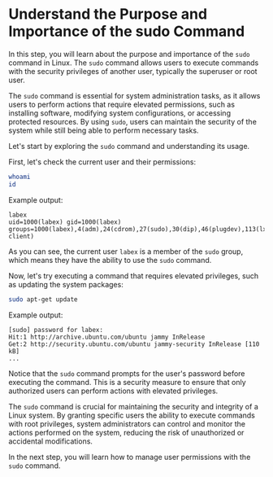 # Understand the Purpose and Importance of the sudo Command

In this step, you will learn about the purpose and importance of the `sudo` command in Linux. The `sudo` command allows users to execute commands with the security privileges of another user, typically the superuser or root user.

The `sudo` command is essential for system administration tasks, as it allows users to perform actions that require elevated permissions, such as installing software, modifying system configurations, or accessing protected resources. By using `sudo`, users can maintain the security of the system while still being able to perform necessary tasks.

Let's start by exploring the `sudo` command and understanding its usage.

First, let's check the current user and their permissions:

```bash
whoami
id
```

Example output:

```
labex
uid=1000(labex) gid=1000(labex) groups=1000(labex),4(adm),24(cdrom),27(sudo),30(dip),46(plugdev),113(lxd),128(lxcfs),129(lxd-client)
```

As you can see, the current user `labex` is a member of the `sudo` group, which means they have the ability to use the `sudo` command.

Now, let's try executing a command that requires elevated privileges, such as updating the system packages:

```bash
sudo apt-get update
```

Example output:

```
[sudo] password for labex:
Hit:1 http://archive.ubuntu.com/ubuntu jammy InRelease
Get:2 http://security.ubuntu.com/ubuntu jammy-security InRelease [110 kB]
...
```

Notice that the `sudo` command prompts for the user's password before executing the command. This is a security measure to ensure that only authorized users can perform actions with elevated privileges.

The `sudo` command is crucial for maintaining the security and integrity of a Linux system. By granting specific users the ability to execute commands with root privileges, system administrators can control and monitor the actions performed on the system, reducing the risk of unauthorized or accidental modifications.

In the next step, you will learn how to manage user permissions with the `sudo` command.
